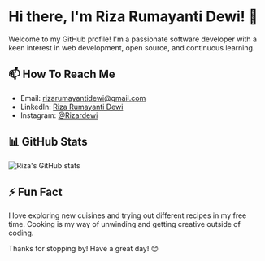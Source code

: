# Hi there, I'm Riza Rumayanti Dewi! 👋 

Welcome to my GitHub profile! I'm a passionate software developer with a keen interest in web development, open source, and continuous learning. 

## 📫 How To Reach Me
- Email: rizarumayantidewi@gmail.com 
- LinkedIn: [Riza Rumayanti Dewi](https://linkedin.com/in/riza-rumayanti-dewi) 
- Instagram: [@Rizardewi](https://instagram.com/Rizardewi) 

## 📊 GitHub Stats
![Riza's GitHub stats](https://github-readme-stats.vercel.app/api?username=Rizarumayantidewi&show_icons=true&theme=radical)

## ⚡ Fun Fact
I love exploring new cuisines and trying out different recipes in my free time. Cooking is my way of unwinding and getting creative outside of coding.

Thanks for stopping by! Have a great day! 😊
